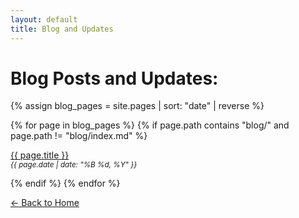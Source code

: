 ```yaml
---
layout: default
title: Blog and Updates
---
```


# Blog Posts and Updates:

<div markdown="0">

{% assign blog_pages = site.pages | sort: "date" | reverse %}

{% for page in blog_pages %}
  {% if page.path contains "blog/" and page.path != "blog/index.md" %}
    <p>
      <a href="{{ page.url }}">{{ page.title }}</a><br>
      <small><em>{{ page.date | date: "%B %d, %Y" }}</em></small>
    </p>
  {% endif %}
{% endfor %}

</div>

[← Back to Home](/)
